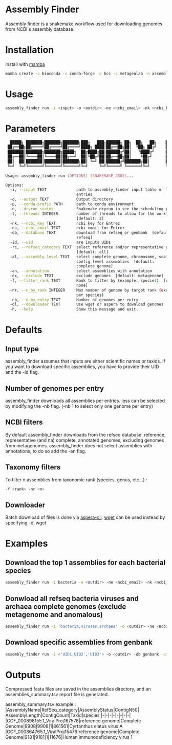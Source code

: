 # Assembly Finder

Assembly finder is a snakemake workflow used for downloading genomes from NCBI's assembly database.

# Installation
Install with [mamba](https://github.com/mamba-org/mamba) 
```bash
mamba create -c bioconda -c conda-forge -c hcc -c metagenlab -n assembly_finder assembly_finder
```

# Usage
```bash
assembly_finder run -i <input> -o <outdir> -ne <ncbi_email> -nk <ncbi_key> -t <threads>
```

# Parameters
```bash
  █████╗ ███████╗███████╗███████╗███╗   ███╗██████╗ ██╗  ██╗   ██╗    ███████╗██╗███╗   ██╗██████╗ ███████╗██████╗
 ██╔══██╗██╔════╝██╔════╝██╔════╝████╗ ████║██╔══██╗██║  ╚██╗ ██╔╝    ██╔════╝██║████╗  ██║██╔══██╗██╔════╝██╔══██╗
 ███████║███████╗███████╗█████╗  ██╔████╔██║██████╔╝██║   ╚████╔╝     █████╗  ██║██╔██╗ ██║██║  ██║█████╗  ██████╔╝
 ██╔══██║╚════██║╚════██║██╔══╝  ██║╚██╔╝██║██╔══██╗██║    ╚██╔╝      ██╔══╝  ██║██║╚██╗██║██║  ██║██╔══╝  ██╔══██╗
 ██║  ██║███████║███████║███████╗██║ ╚═╝ ██║██████╔╝███████╗██║       ██║     ██║██║ ╚████║██████╔╝███████╗██║  ██║
 ╚═╝  ╚═╝╚══════╝╚══════╝╚══════╝╚═╝     ╚═╝╚═════╝ ╚══════╝╚═╝       ╚═╝     ╚═╝╚═╝  ╚═══╝╚═════╝ ╚══════╝╚═╝  ╚═╝
                                                                                         version 1.1.0
Usage: assembly_finder run [OPTIONS] [SNAKEMAKE_ARGS]...

Options:
  -i, --input TEXT             path to assembly_finder input table or list of
                               entries
  -o, --output TEXT            Output directory
  -p, --conda-prefix PATH      path to conda environment
  -n, --dryrun_status          Snakemake dryrun to see the scheduling plan
  -t, --threads INTEGER        number of threads to allow for the workflow
                               [default: 2]
  -nk, --ncbi_key TEXT         ncbi key for Entrez
  -ne, --ncbi_email TEXT       ncbi email for Entrez
  -db, --database TEXT         download from refseq or genbank  [default:
                               refseq]
  -id, --uid                   are inputs UIDs
  -rc, --refseq_category TEXT  select reference and/or representative genomes
                               [default: all]
  -al, --assembly_level TEXT   select complete_genome, chromosome, scaffold or
                               contig level assemblies  [default:
                               complete_genome]
  -an, --annotation            select assemblies with annotation
  -ex, --exclude TEXT          exclude genomes  [default: metagenome]
  -f, --filter_rank TEXT       Rank to filter by (example: species)  [default:
                               none]
  -nr, --n_by_rank INTEGER     Max number of genome by target rank (example: 1
                               per species)
  -nb, --n_by_entry TEXT       Number of genomes per entry
  -dl, --downloader TEXT       Use wget or aspera to download genomes
  -h, --help                   Show this message and exit.
```
# Defaults
## Input type
assembly_finder assumes that inputs are either scientific names or taxids. If you want to download specific assemblies, you have to provide their UID and the -id flag.
## Number of genomes per entry
assembly_finder downloads all assemblies per entries. less can be selected by modifying the -nb flag.
(-nb 1 to select only one genome per entry)
## NCBI filters
By default assembly_finder downloads from the refseq database: reference, representative (and na) complete, annotated genomes, excluding genomes from metagenomes. 
assembly_finder does not select assemblies with annotations, to do so add the -an flag.
## Taxonomy filters
To filter n assemblies from taxonomic rank (species, genus, etc...) :
```bash
-f <rank> -nr <n>
```
## Downloader
Batch download of files is done via [aspera-cli](https://github.com/IBM/aspera-cli).
[wget](https://www.gnu.org/software/wget) can be used instead by specifying -dl wget

# Examples
## Download the top 1 assemblies for each bacterial species
```bash
assembly_finder run -i bacteria -o <outdir> -ne <ncbi_email> -nk <ncbi_key> -f species -nr 1 
```
## Donwload all refseq bacteria viruses and archaea complete genomes (exclude metagenome and anomalous)
```bash
assembly_finder run -i 'bacteria,viruses,archaea' -o <outdir> -ne <ncbi_email> -nk <ncbi_key> -al complete_genome -ex 'metagenome,anomalous' -t 3 
```
## Download specific assemblies from genbank
```bash
assembly_finder run -i <'UID1,UID2','UID3'> -o <outdir> -db genbank -uid
```

# Outputs
Compressed fasta files are saved in the assemblies directory, and an assemblies_summary.tsv report file is generated.

assembly_summary.tsv example :
|AssemblyName|RefSeq_category|AssemblyStatus|ContigN50| AssemblyLength|ContigCount|Taxid|species
|-|-|-|-|-|-|-|-|
|GCF_000898155.1_ViralProj167578|reference genome|Complete Genome|9908|9908|1|861561|Cyrtanthus elatus virus A
|GCF_000864765.1_ViralProj15476|reference genome|Complete Genome|9181|9181|1|11676|Human immunodeficiency virus 1
